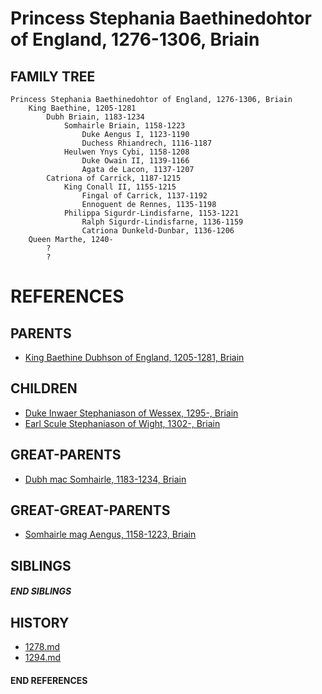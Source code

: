 # Princess Stephania Baethinedohtor of England, 1276-1306, Briain

## FAMILY TREE
```
Princess Stephania Baethinedohtor of England, 1276-1306, Briain
    King Baethine, 1205-1281
        Dubh Briain, 1183-1234
            Somhairle Briain, 1158-1223
                Duke Aengus I, 1123-1190
                Duchess Rhiandrech, 1116-1187
            Heulwen Ynys Cybi, 1158-1208
                Duke Owain II, 1139-1166
                Agata de Lacon, 1137-1207
        Catriona of Carrick, 1187-1215
            King Conall II, 1155-1215
                Fingal of Carrick, 1137-1192
                Ennoguent de Rennes, 1135-1198
            Philippa Sigurdr-Lindisfarne, 1153-1221
                Ralph Sigurdr-Lindisfarne, 1136-1159
                Catriona Dunkeld-Dunbar, 1136-1206
    Queen Marthe, 1240-
        ?
        ?
```


# REFERENCES

## PARENTS 
* [King Baethine Dubhson of England, 1205-1281, Briain](baethine_dubhson_1205.md)

## CHILDREN 
* [Duke Inwaer Stephaniason of Wessex, 1295-, Briain](inwaer_stephaniason_1295.md)
* [Earl Scule Stephaniason of Wight, 1302-, Briain](scule_stephaniason_1302.md)


## GREAT-PARENTS 
* [Dubh mac Somhairle, 1183-1234, Briain](dubh_mac_somhairle_1183.md)


## GREAT-GREAT-PARENTS 
* [Somhairle mag Aengus, 1158-1223, Briain](somhairle_mag_aengus_1158.md)

## SIBLINGS

##### END SIBLINGS  
## HISTORY
* [1278.md](../h/1278.md)
* [1294.md](../h/1294.md)

#### END REFERENCES
